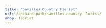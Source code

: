 ```yaml
---
title: "Savilles Country Florist"
url: /orchard-park/savilles-country-florist/
shop: florist
---
```

